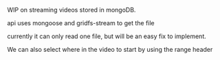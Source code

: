 WIP on streaming videos stored in mongoDB.

api uses mongoose and gridfs-stream to get the file

currently it can only read one file, but will be an easy fix to implement.

We can also select where in the video to start by using the range header
